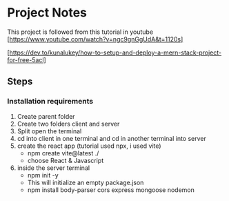 # Project Notes

This project is followed from this tutorial in youtube
[https://www.youtube.com/watch?v=ngc9gnGgUdA&t=1120s]

[https://dev.to/kunalukey/how-to-setup-and-deploy-a-mern-stack-project-for-free-5acl]

## Steps

### Installation requirements

1. Create parent folder
2. Create two folders client and server
3. Split open the terminal
4. cd into client in one terminal and cd in another terminal into server
5. create the react app (tutorial used npx, i used vite)
   - npm create vite@latest ./
   - choose React & Javascript
6. inside the server terminal
   - npm init -y
   - This will initialize an empty package.json
   - npm install body-parser cors express mongoose nodemon

###
